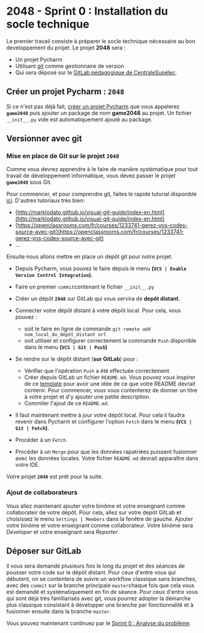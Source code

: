 # 2048 - Sprint 0 : Installation du socle technique


Le premier travail consiste à préparer le socle technique nécessaire au bon developpement du projet. Le projet **2048** sera :

+ Un projet Pycharm 
+ Utilisant [git](https://git-scm.com/) comme gestionnaire de version
+ Qui sera déposé sur le [GitLab pédagogique de CentraleSupélec](https://gitlab-student.centralesupelec.fr/).

## Créer un projet Pycharm : **`2048`**

Si ce n'est pas déjà fait, [créer un projet Pycharm](./pycharm.md) que vous appelerez **`game2048`** puis ajouter un package de nom **game2048** au projet. Un fichier `__init__.py` vide est automatiquement ajouté au package. 

## Versionner avec git

### Mise en place de Git sur le projet **`2048`**

Comme vous devrez apprendre à le faire de manière systématique pour tout travail de développement informatique, vous devez passer le projet **`game2048`** sous Git.


Pour commencer, et pour comprendre git, faites le rapide tutorial disponible [ici](http://rogerdudler.github.io/git-guide/index.fr.html). 
D'autres tutoriaux très bien:
 
 + [http://marklodato.github.io/visual-git-guide/index-en.html](http://marklodato.github.io/visual-git-guide/index-en.html)
 + [https://openclassrooms.com/fr/courses/1233741-gerez-vos-codes-source-avec-git](https://openclassrooms.com/fr/courses/1233741-gerez-vos-codes-source-avec-git)
 + ...


Ensuite nous allons mettre en place un dépôt git pour notre projet.

+ Depuis Pycharm, vous pouvez le faire depuis le menu **(`VCS | Enable Version Control Integration`)**.
+ Faire un premier `commit`contenant le fichier `__init__.py`
+  Créer un dépôt **`2048`** sur GitLab qui vous servira de **depôt distant**.
+  Connecter votre dépôt distant à votre dépôt local. Pour cela, vous pouvez :
	+ soit le faire en ligne de commande
			`git remote add nom_local_du_dépôt_distant url `
	+  soit utiliser et configurer  correctement la commande `Push` disponible dans le menu **(`VCS | Git | Push`)**

+ Se rendre sur le dépôt distant (**sur GitLab**) pour :
	+ Vérifier que l'opération `Push` a été effectuée correctement
	+ Créer depuis GitLab un fichier `README.md`. Vous pouvez vous inspirer de ce [template](https://gist.github.com/PurpleBooth/109311bb0361f32d87a2) pour avoir une idée de ce que votre README devrait contenir. Pour commencer, vous vous contenterez de donner un titre à votre projet et d'y ajouter une petite description.
	+ Commiter l'ajout de ce `README.md`.
	
+ Il faut maintenant mettre à jour votre dépôt local. Pour cela il faudra revenir dans Pycharm et configurer l'option `Fetch` dans le menu **(`VCS | Git | Fetch`)**.
+ Procéder à un `Fetch`.
+ Procéder à un `Merge` pour que les données rapatriées puissent fusionner avec les données locales. Votre fichier `README.md` devrait apparaître dans votre IDE.


Votre projet  **`2048`** est prêt pour la suite.


### Ajout de collaborateurs

Vous allez maintenant ajouter votre binôme et votre enseignant comme collaborateir de votre dépôt. Pour cela, allez sur votre depôt GitLab et choisissez le menu `Settings | Members` dans la fenêtre de gauche. Ajouter votre binôme et votre enseignant comme collaborateur. Votre binôme sera *Developer* et votre enseignant sera *Reporter*.


## Déposer sur GitLab

Il vous sera demandé plusieurs fois le long du projet et des séances de pousser votre code sur le dépôt distant. Pour ceux d'entre vous qui débutent, on se contentera de suivre un workflow classique sans branches, avec des `commit` sur la branche principale `master`chaque fois que cela vous est demandé et systématiquement en fin de séance.  Pour ceux d'entre vous qui sont déjà très familiarisés avec git, vous pourrez adopter la démarche plus classique consistant à développer une branche par fonctionnalité et à fusionner ensuite dans la branche `master`.


Vous pouvez maintenant continuez par le [Sprint 0 : Analyse du problème](./Sprint0Analyse.md).